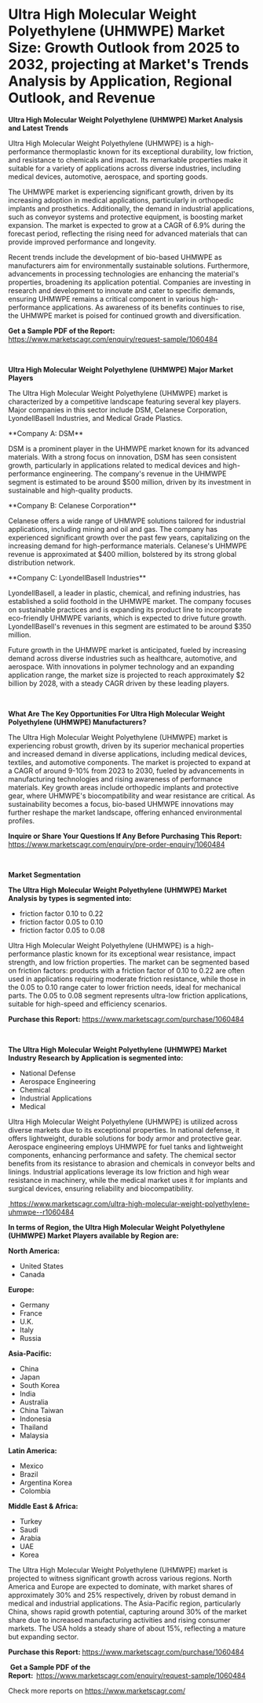 <p><h1>Ultra High Molecular Weight Polyethylene (UHMWPE) Market Size: Growth Outlook from 2025 to 2032, projecting at Market's Trends Analysis by Application, Regional Outlook, and Revenue</h1></p><p><strong>Ultra High Molecular Weight Polyethylene (UHMWPE) Market Analysis and Latest Trends</strong></p>
<p><p>Ultra High Molecular Weight Polyethylene (UHMWPE) is a high-performance thermoplastic known for its exceptional durability, low friction, and resistance to chemicals and impact. Its remarkable properties make it suitable for a variety of applications across diverse industries, including medical devices, automotive, aerospace, and sporting goods. </p><p>The UHMWPE market is experiencing significant growth, driven by its increasing adoption in medical applications, particularly in orthopedic implants and prosthetics. Additionally, the demand in industrial applications, such as conveyor systems and protective equipment, is boosting market expansion. The market is expected to grow at a CAGR of 6.9% during the forecast period, reflecting the rising need for advanced materials that can provide improved performance and longevity.</p><p>Recent trends include the development of bio-based UHMWPE as manufacturers aim for environmentally sustainable solutions. Furthermore, advancements in processing technologies are enhancing the material's properties, broadening its application potential. Companies are investing in research and development to innovate and cater to specific demands, ensuring UHMWPE remains a critical component in various high-performance applications. As awareness of its benefits continues to rise, the UHMWPE market is poised for continued growth and diversification.</p></p>
<p><strong>Get a Sample PDF of the Report:&nbsp;</strong> <a href="https://www.marketscagr.com/enquiry/request-sample/1060484?utm_campaign=3217&utm_medium=2&utm_source=Github&utm_content=ia&utm_term=22032025&utm_id=ultra-high-molecular-weight-polyethylene-uhmwpe">https://www.marketscagr.com/enquiry/request-sample/1060484</a></p>
<p>&nbsp;</p>
<p><strong>Ultra High Molecular Weight Polyethylene (UHMWPE) Major Market Players</strong></p>
<p><p>The Ultra High Molecular Weight Polyethylene (UHMWPE) market is characterized by a competitive landscape featuring several key players. Major companies in this sector include DSM, Celanese Corporation, LyondellBasell Industries, and Medical Grade Plastics.</p><p>**Company A: DSM**  </p><p>DSM is a prominent player in the UHMWPE market known for its advanced materials. With a strong focus on innovation, DSM has seen consistent growth, particularly in applications related to medical devices and high-performance engineering. The company's revenue in the UHMWPE segment is estimated to be around $500 million, driven by its investment in sustainable and high-quality products.</p><p>**Company B: Celanese Corporation**  </p><p>Celanese offers a wide range of UHMWPE solutions tailored for industrial applications, including mining and oil and gas. The company has experienced significant growth over the past few years, capitalizing on the increasing demand for high-performance materials. Celanese's UHMWPE revenue is approximated at $400 million, bolstered by its strong global distribution network.</p><p>**Company C: LyondellBasell Industries**  </p><p>LyondellBasell, a leader in plastic, chemical, and refining industries, has established a solid foothold in the UHMWPE market. The company focuses on sustainable practices and is expanding its product line to incorporate eco-friendly UHMWPE variants, which is expected to drive future growth. LyondellBasell's revenues in this segment are estimated to be around $350 million.</p><p>Future growth in the UHMWPE market is anticipated, fueled by increasing demand across diverse industries such as healthcare, automotive, and aerospace. With innovations in polymer technology and an expanding application range, the market size is projected to reach approximately $2 billion by 2028, with a steady CAGR driven by these leading players.</p></p>
<p>&nbsp;</p>
<p><strong>What Are The Key Opportunities For Ultra High Molecular Weight Polyethylene (UHMWPE) Manufacturers?</strong></p>
<p><p>The Ultra High Molecular Weight Polyethylene (UHMWPE) market is experiencing robust growth, driven by its superior mechanical properties and increased demand in diverse applications, including medical devices, textiles, and automotive components. The market is projected to expand at a CAGR of around 9-10% from 2023 to 2030, fueled by advancements in manufacturing technologies and rising awareness of performance materials. Key growth areas include orthopedic implants and protective gear, where UHMWPE's biocompatibility and wear resistance are critical. As sustainability becomes a focus, bio-based UHMWPE innovations may further reshape the market landscape, offering enhanced environmental profiles.</p></p>
<p><strong>Inquire or Share Your Questions If Any Before Purchasing This Report:</strong> <a href="https://www.marketscagr.com/enquiry/pre-order-enquiry/1060484?utm_campaign=3217&utm_medium=2&utm_source=Github&utm_content=ia&utm_term=22032025&utm_id=ultra-high-molecular-weight-polyethylene-uhmwpe">https://www.marketscagr.com/enquiry/pre-order-enquiry/1060484</a></p>
<p>&nbsp;</p>
<p><strong>Market Segmentation</strong></p>
<p><strong>The Ultra High Molecular Weight Polyethylene (UHMWPE) Market Analysis by types is segmented into:</strong></p>
<p><ul><li>friction factor 0.10 to 0.22</li><li>friction factor 0.05 to 0.10</li><li>friction factor 0.05 to 0.08</li></ul></p>
<p><p>Ultra High Molecular Weight Polyethylene (UHMWPE) is a high-performance plastic known for its exceptional wear resistance, impact strength, and low friction properties. The market can be segmented based on friction factors: products with a friction factor of 0.10 to 0.22 are often used in applications requiring moderate friction resistance, while those in the 0.05 to 0.10 range cater to lower friction needs, ideal for mechanical parts. The 0.05 to 0.08 segment represents ultra-low friction applications, suitable for high-speed and efficiency scenarios.</p></p>
<p><strong>Purchase this Report:&nbsp;</strong><a href="https://www.marketscagr.com/purchase/1060484?utm_campaign=3217&utm_medium=2&utm_source=Github&utm_content=ia&utm_term=22032025&utm_id=ultra-high-molecular-weight-polyethylene-uhmwpe">https://www.marketscagr.com/purchase/1060484</a></p>
<p>&nbsp;</p>
<p><strong>The Ultra High Molecular Weight Polyethylene (UHMWPE) Market Industry Research by Application is segmented into:</strong></p>
<p><ul><li>National Defense</li><li>Aerospace Engineering</li><li>Chemical</li><li>Industrial Applications</li><li>Medical</li></ul></p>
<p><p>Ultra High Molecular Weight Polyethylene (UHMWPE) is utilized across diverse markets due to its exceptional properties. In national defense, it offers lightweight, durable solutions for body armor and protective gear. Aerospace engineering employs UHMWPE for fuel tanks and lightweight components, enhancing performance and safety. The chemical sector benefits from its resistance to abrasion and chemicals in conveyor belts and linings. Industrial applications leverage its low friction and high wear resistance in machinery, while the medical market uses it for implants and surgical devices, ensuring reliability and biocompatibility.</p></p>
<p><a href="https://www.marketscagr.com/ultra-high-molecular-weight-polyethylene-uhmwpe--r1060484?utm_campaign=3217&utm_medium=2&utm_source=Github&utm_content=ia&utm_term=22032025&utm_id=ultra-high-molecular-weight-polyethylene-uhmwpe">&nbsp;https://www.marketscagr.com/ultra-high-molecular-weight-polyethylene-uhmwpe--r1060484</a></p>
<p><strong>In terms of Region, the Ultra High Molecular Weight Polyethylene (UHMWPE) Market Players available by Region are:</strong></p>
<p>
    <p> <strong> North America: </strong>
        <ul>
            <li>United States</li>
            <li>Canada</li>
        </ul>
        </p> 
    <p> <strong> Europe: </strong>
        <ul>
            <li>Germany</li>
            <li>France</li>
            <li>U.K.</li>
            <li>Italy</li>
            <li>Russia</li>
        </ul>
        </p> 
    <p> <strong> Asia-Pacific: </strong>
        <ul>
            <li>China</li>
            <li>Japan</li>
            <li>South Korea</li>
            <li>India</li>
            <li>Australia</li>
            <li>China Taiwan</li>
            <li>Indonesia</li>
            <li>Thailand</li>
            <li>Malaysia</li>
        </ul>
        </p> 
    <p> <strong> Latin America: </strong>
        <ul>
            <li>Mexico</li>
            <li>Brazil</li>
            <li>Argentina Korea</li>
            <li>Colombia</li>
        </ul>
        </p> 
    <p> <strong> Middle East & Africa: </strong>
        <ul>
            <li>Turkey</li>
            <li>Saudi</li>
            <li>Arabia</li>
            <li>UAE</li>
            <li>Korea</li>
        </ul>
    </p>
    </p>
<p><p>The Ultra High Molecular Weight Polyethylene (UHMWPE) market is projected to witness significant growth across various regions. North America and Europe are expected to dominate, with market shares of approximately 30% and 25% respectively, driven by robust demand in medical and industrial applications. The Asia-Pacific region, particularly China, shows rapid growth potential, capturing around 30% of the market share due to increased manufacturing activities and rising consumer markets. The USA holds a steady share of about 15%, reflecting a mature but expanding sector.</p></p>
<p><strong>Purchase this Report: </strong><a href="https://www.marketscagr.com/purchase/1060484?utm_campaign=3217&utm_medium=2&utm_source=Github&utm_content=ia&utm_term=22032025&utm_id=ultra-high-molecular-weight-polyethylene-uhmwpe">https://www.marketscagr.com/purchase/1060484</a></p>
<p>&nbsp;<strong>Get a Sample PDF of the Report:&nbsp;&nbsp;</strong><a href="https://www.marketscagr.com/enquiry/request-sample/1060484?utm_campaign=3217&utm_medium=2&utm_source=Github&utm_content=ia&utm_term=22032025&utm_id=ultra-high-molecular-weight-polyethylene-uhmwpe">https://www.marketscagr.com/enquiry/request-sample/1060484</a></p>
<p><strong></strong></p>
<p>Check more reports on <a href="https://www.marketscagr.com/?utm_campaign=3217&utm_medium=2&utm_source=Github&utm_content=ia&utm_term=22032025&utm_id=ultra-high-molecular-weight-polyethylene-uhmwpe">https://www.marketscagr.com/</a></p>